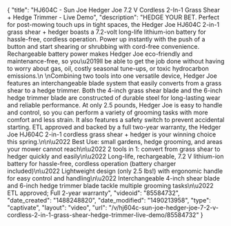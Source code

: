 {
    "title": "HJ604C - Sun Joe Hedger Joe 7.2 V Cordless 2-In-1 Grass Shear + Hedge Trimmer - Live Demo",
    "description": "HEDGE YOUR BET. Perfect for post-mowing touch ups in tight spaces, the Hedger Joe HJ604C 2-in-1 grass shear + hedger boasts a 7.2-volt long-life lithium-ion battery for hassle-free, cordless operation. Power up instantly with the push of a button and start shearing or shrubbing with cord-free convenience. Rechargeable battery power makes Hedger Joe eco-friendly and maintenance-free, so you\u2019ll be able to get the job done without having to worry about gas, oil, costly seasonal tune-ups, or toxic hydrocarbon emissions.\n \nCombining two tools into one versatile device, Hedger Joe features an interchangeable blade system that easily converts from a grass shear to a hedge trimmer. Both the 4-inch grass shear blade and the 6-inch hedge trimmer blade are constructed of durable steel for long-lasting wear and reliable performance. At only 2.5 pounds, Hedger Joe is easy to handle and control, so you can perform a variety of grooming tasks with more comfort and less strain. It also features a safety switch to prevent accidental starting. ETL approved and backed by a full two-year warranty, the Hedger Joe HJ604C 2-in-1 cordless grass shear + hedger is your winning choice this spring.\n\n\u2022 Best Use: small gardens, hedge grooming, and areas your mower cannot reach\n\u2022 2 tools in 1: convert from grass shear to hedger quickly and easily\n\u2022 Long-life, rechargeable, 7.2 V lithium-ion battery for hassle-free, cordless operation (battery charger included)\n\u2022 Lightweight design (only 2.5 lbs!) with ergonomic handle for easy control and handling\n\u2022 Interchangeable 4-inch shear blade and 6-inch hedge trimmer blade tackle multiple grooming tasks\n\u2022 ETL approved; Full 2-year warranty",
    "videoid": "85584732",
    "date_created": "1488248820",
    "date_modified": "1490213958",
    "type": "captivate",
    "layout": "video",
    "url": "\/v\/hj604c-sun-joe-hedger-joe-7-2-v-cordless-2-in-1-grass-shear-hedge-trimmer-live-demo\/85584732"
}